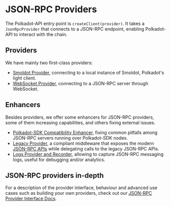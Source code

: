 # JSON-RPC Providers

The Polkadot-API entry point is `createClient(provider)`. It takes a `JsonRpcProvider` that connects to a JSON-RPC endpoint, enabling Polkadot-API to interact with the chain.

## Providers

We have mainly two first-class providers:

- [Smoldot Provider](/providers/sm), connecting to a local instance of Smoldot, Polkadot's light client.
- [WebSocket Provider](/providers/ws), connecting to a JSON-RPC server through WebSocket.

## Enhancers

Besides providers, we offer some enhancers for JSON-RPC providers, some of them increasing capabilities, and others fixing external issues.

- [Polkadot-SDK Compatibility Enhancer](/providers/enhancers#polkadot-sdk-compatibility-layer), fixing common pitfalls among JSON-RPC servers running over Polkadot-SDK nodes.
- [Legacy Provider](/providers/enhancers#legacy-provider), a compliant middleware that exposes the modern [JSON-RPC APIs](https://paritytech.github.io/json-rpc-interface-spec/) while delegating calls to the legacy JSON-RPC APIs.
- [Logs Provider and Recorder](./enhancers#logs-provider), allowing to capture JSON-RPC messaging logs, useful for debugging and/or analytics.

## JSON-RPC providers in-depth

For a description of the provider interface, behaviour and advanced use cases such as building your own providers, check out our [JSON-RPC Provider Interface Docs](/providers/json-rpc).
